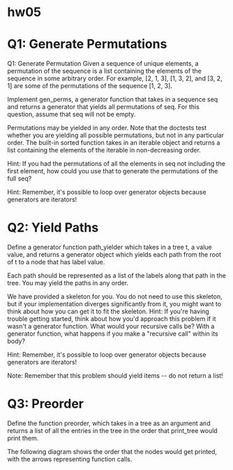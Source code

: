 # hw05
# Q1: Generate Permutations

Q1: Generate Permutation
Given a sequence of unique elements, a permutation of the sequence is a list containing the elements of the sequence in some arbitrary order. For example, [2, 1, 3], [1, 3, 2], and [3, 2, 1] are some of the permutations of the sequence [1, 2, 3].

Implement gen_perms, a generator function that takes in a sequence seq and returns a generator that yields all permutations of seq. For this question, assume that seq will not be empty.

Permutations may be yielded in any order. Note that the doctests test whether you are yielding all possible permutations, but not in any particular order. The built-in sorted function takes in an iterable object and returns a list containing the elements of the iterable in non-decreasing order.

Hint: If you had the permutations of all the elements in seq not including the first element, how could you use that to generate the permutations of the full seq?

Hint: Remember, it's possible to loop over generator objects because generators are iterators!


# Q2: Yield Paths
Define a generator function path_yielder which takes in a tree t, a value value, and returns a generator object which yields each path from the root of t to a node that has label value.

Each path should be represented as a list of the labels along that path in the tree. You may yield the paths in any order.

We have provided a skeleton for you. You do not need to use this skeleton, but if your implementation diverges significantly from it, you might want to think about how you can get it to fit the skeleton.
Hint: If you're having trouble getting started, think about how you'd approach this problem if it wasn't a generator function. What would your recursive calls be? With a generator function, what happens if you make a "recursive call" within its body?

Hint: Remember, it's possible to loop over generator objects because generators are iterators!

Note: Remember that this problem should yield items -- do not return a list!


# Q3: Preorder
Define the function preorder, which takes in a tree as an argument and returns a list of all the entries in the tree in the order that print_tree would print them.

The following diagram shows the order that the nodes would get printed, with the arrows representing function calls.
